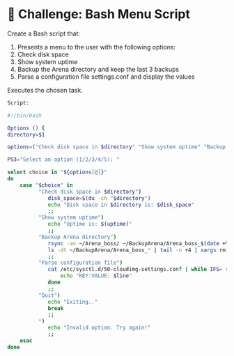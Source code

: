 # 📌 Challenge: Bash Menu Script

Create a Bash script that:

1. Presents a menu to the user with the following options:
2. Check disk space
3. Show system uptime
4. Backup the Arena directory and keep the last 3 backups
5. Parse a configuration file settings.conf and display the values

Executes the chosen task.

```bash
Script:

#!/bin/bash

Options () {
directory=$1

options=("Check disk space in $directory" "Show system uptime" "Backup Arena directory" "Parse configuration file" "Quit")

PS3="Select an option (1/2/3/4/5): "

select choice in "${options[@]}"
do
    case "$choice" in
          "Check disk space in $directory")
             disk_space=$(du -sh "$directory")
             echo "Disk space in $directory is: $disk_space"
             ;;
          "Show system uptime")
             echo "Uptime is: $(uptime)"
             ;;
          "Backup Arena directory")
             rsync -av ~/Arena_boss/ ~/BackupArena/Arena_boss_$(date +%F_%H-%M-%S)/
             ls -dt ~/BackupArena/Arena_boss_* | tail -n +4 | xargs rm -rf
             ;;
          "Parse configuration file")
             cat /etc/sysctl.d/50-cloudimg-settings.conf | while IFS= read -r line; do
                 echo "KEY:VALUE: $line"
             done
             ;;
          "Quit")
             echo "Exiting.."
             break
             ;;
          *)
             echo "Invalid option. Try again!"
             ;;
    esac
done
```
